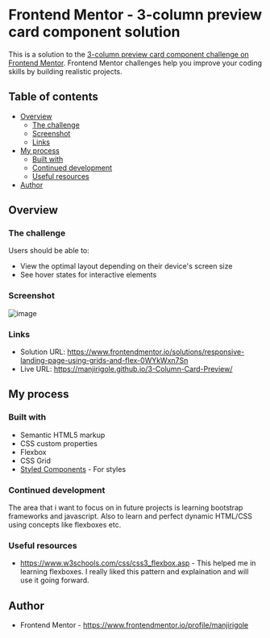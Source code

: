 # Frontend Mentor - 3-column preview card component solution

This is a solution to the [3-column preview card component challenge on Frontend Mentor](https://www.frontendmentor.io/challenges/3column-preview-card-component-pH92eAR2-). Frontend Mentor challenges help you improve your coding skills by building realistic projects. 

## Table of contents

- [Overview](#overview)
  - [The challenge](#the-challenge)
  - [Screenshot](#screenshot)
  - [Links](#links)
- [My process](#my-process)
  - [Built with](#built-with)
  - [Continued development](#continued-development)
  - [Useful resources](#useful-resources)
- [Author](#author)


## Overview

### The challenge

Users should be able to:

- View the optimal layout depending on their device's screen size
- See hover states for interactive elements

### Screenshot

![image](https://github.com/manjirigole/3-Column-Card-Preview/assets/119617326/e9a40735-21c9-48ed-bc10-2b53683d0bcb)

### Links

- Solution URL: https://www.frontendmentor.io/solutions/responsive-landing-page-using-grids-and-flex-0WYkWxn7Sn
- Live URL: https://manjirigole.github.io/3-Column-Card-Preview/

## My process

### Built with

- Semantic HTML5 markup
- CSS custom properties
- Flexbox
- CSS Grid
- [Styled Components](https://styled-components.com/) - For styles

### Continued development

The area that i want to focus on in future projects is learning bootstrap frameworks and javascript. Also to learn and perfect dynamic HTML/CSS using concepts like flexboxes etc. 

### Useful resources

- https://www.w3schools.com/css/css3_flexbox.asp - This helped me in learning flexboxes. I really liked this pattern and explaination and will use it going forward.


## Author
- Frontend Mentor - https://www.frontendmentor.io/profile/manjirigole


